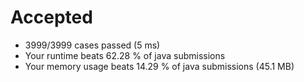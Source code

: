 # Accepted

- 3999/3999 cases passed (5 ms)
- Your runtime beats 62.28 % of java submissions
- Your memory usage beats 14.29 % of java submissions (45.1 MB)
